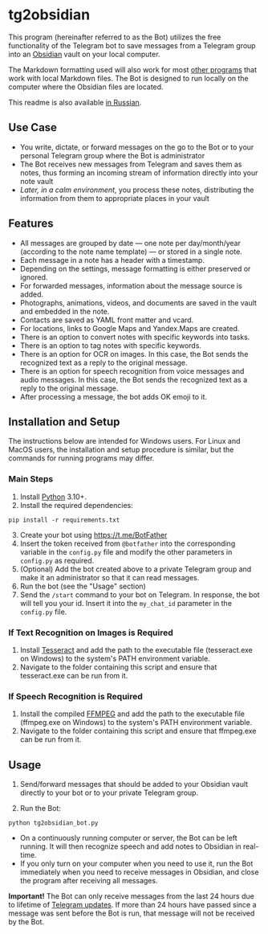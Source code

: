 # tg2obsidian

This program (hereinafter referred to as the Bot) utilizes the free functionality of the Telegram bot to save messages from a Telegram group into an [Obsidian](https://obsidian.md) vault on your local computer.

The Markdown formatting used will also work for most [other programs](https://www.markdownguide.org/tools/) that work with local Markdown files.
The Bot is designed to run locally on the computer where the Obsidian files are located.

This readme is also available [in Russian](README.ru.md).
## Use Case

- You write, dictate, or forward messages on the go to the Bot or to your personal Telegram group where the Bot is administrator
- The Bot receives new messages from Telegram and saves them as notes, thus forming an incoming stream of information directly into your note vault
- _Later, in a calm environment_, you process these notes, distributing the information from them to appropriate places in your vault

## Features

- All messages are grouped by date — one note per day/month/year (according to the note name template) — or stored in a single note.
- Each message in a note has a header with a timestamp.
- Depending on the settings, message formatting is either preserved or ignored.
- For forwarded messages, information about the message source is added.
- Photographs, animations, videos, and documents are saved in the vault and embedded in the note.
- Contacts are saved as YAML front matter and vcard.
- For locations, links to Google Maps and Yandex.Maps are created.
- There is an option to convert notes with specific keywords into tasks.
- There is an option to tag notes with specific keywords.
- There is an option for OCR on images. In this case, the Bot sends the recognized text as a reply to the original message.
- There is an option for speech recognition from voice messages and audio messages. In this case, the Bot sends the recognized text as a reply to the original message.
- After processing a message, the bot adds OK emoji to it.

## Installation and Setup

The instructions below are intended for Windows users. For Linux and MacOS users, the installation and setup procedure is similar, but the commands for running programs may differ.

### Main Steps

1. Install [Python](https://python.org) 3.10+.
2. Install the required dependencies:

```shell
pip install -r requirements.txt
```

3. Create your bot using https://t.me/BotFather
4. Insert the token received from `@botfather` into the corresponding variable in the `config.py` file and modify the other parameters in `config.py` as required.
5. (Optional) Add the bot created above to a private Telegram group and make it an administrator so that it can read messages.
6. Run the bot (see the "Usage" section)
7. Send the `/start` command to your bot on Telegram. In response, the bot will tell you your id. Insert it into the `my_chat_id` parameter in the `config.py` file.

### If Text Recognition on Images is Required

1. Install [Tesseract](https://github.com/tesseract-ocr/tessdoc) and add the path to the executable file (tesseract.exe on Windows) to the system's PATH environment variable.
2. Navigate to the folder containing this script and ensure that tesseract.exe can be run from it.

### If Speech Recognition is Required

1. Install the compiled [FFMPEG](https://ffmpeg.org/download.html) and add the path to the executable file (ffmpeg.exe on Windows) to the system's PATH environment variable.
2. Navigate to the folder containing this script and ensure that ffmpeg.exe can be run from it.

## Usage

1. Send/forward messages that should be added to your Obsidian vault directly to your bot or to your private Telegram group.

2. Run the Bot:
```shell
python tg2obsidian_bot.py
```

- On a continuously running computer or server, the Bot can be left running. It will then recognize speech and add notes to Obsidian in real-time.
- If you only turn on your computer when you need to use it, run the Bot immediately when you need to receive messages in Obsidian, and close the program after receiving all messages.

**Important!** The Bot can only receive messages from the last 24 hours due to lifetime of [Telegram updates](https://core.telegram.org/bots/api#getting-updates). If more than 24 hours have passed since a message was sent before the Bot is run, that message will not be received by the Bot.

